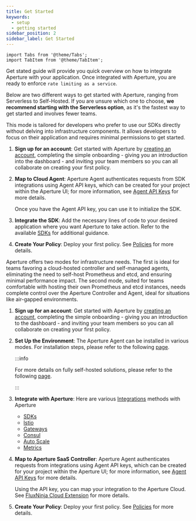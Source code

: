```yaml
---
title: Get Started
keywords:
  - setup
  - getting started
sidebar_position: 2
sidebar_label: Get Started
---
```


```mdx-code-block
import Tabs from '@theme/Tabs';
import TabItem from '@theme/TabItem';
```

Get stated guide will provide you quick overview on how to integrate Aperture
with your application. Once integrated with Aperture, you are ready to enforce
`rate limiting as a service`.

Below are two different ways to get started with Aperture, ranging from
Serverless to Self-Hosted. If you are unsure which one to choose, **we recommend
starting with the Serverless option**, as it's the fastest way to get started
and involves fewer teams.

<Tabs>

<TabItem value="Aperture for Serverless">

This mode is tailored for developers who prefer to use our SDKs directly without
delving into infrastructure components. It allows developers to focus on their
application and requires minimal permissions to get started.

1. **Sign up for an account**: Get started with Aperture by
   [creating an account](/get-started/sign-up.md), completing the simple
   onboarding - giving you an introduction into the dashboard - and inviting
   your team members so you can all collaborate on creating your first policy.
2. **Map to Cloud Agent**: Aperture Agent authenticates requests from SDK
   integrations using Agent API keys, which can be created for your project
   within the Aperture UI; for more information, see
   [Agent API Keys](/get-started/agent-api-keys/agent-api-keys.md) for more
   details.

   Once you have the Agent API key, you can use it to initialize the SDK.

3. **Integrate the SDK**: Add the necessary lines of code to your desired
   application where you want Aperture to take action. Refer to the available
   [SDKs](../sdk/sdk.md) for additional guidance.

4. **Create Your Policy**: Deploy your first policy. See
   [Policies](/get-started/policies/policies.md) for more details.

</TabItem>

<TabItem value="Aperture for Infrastructure">

Aperture offers two modes for infrastructure needs. The first is ideal for teams
favoring a cloud-hosted controller and self-managed agents, eliminating the need
to self-host Prometheus and etcd, and ensuring minimal performance impact. The
second mode, suited for teams comfortable with hosting their own Prometheus and
etcd instances, needs complete control over the Aperture Controller and Agent,
ideal for situations like air-gapped environments.

1. **Sign up for an account**: Get started with Aperture by
   [creating an account](/get-started/sign-up.md), completing the simple
   onboarding - giving you an introduction to the dashboard - and inviting your
   team members so you can all collaborate on creating your first policy.

2. **Set Up the Environment**: The Aperture Agent can be installed in various
   modes. For installation steps, please refer to the following
   [page](/self-hosting/agent/agent.md).

   :::info

   For more details on fully self-hosted solutions, please refer to the
   following [page](/self-hosting/).

   :::

3. **Integrate with Aperture**: Here are various
   [Integrations](/self-hosting/integrations/integrations.md) methods with
   Aperture

   - [SDKs](../sdk/sdk.md)
   - [Istio](/self-hosting/integrations/istio)
   - [Gateways](/self-hosting/integrations/gateway)
   - [Consul](/self-hosting/integrations/consul)
   - [Auto Scale](/self-hosting/integrations/auto-scale)
   - [Metrics](/self-hosting/integrations/metrics)

4. **Map to Aperture SaaS Controller**: Aperture Agent authenticates requests
   from integrations using Agent API keys, which can be created for your project
   within the Aperture UI; for more information, see
   [Agent API Keys](/get-started/agent-api-keys/agent-api-keys.md) for more
   details.

   Using the API key, you can map your integration to the Aperture Cloud. See
   [FluxNinja Cloud Extension](/reference/fluxninja.md) for more details.

5. **Create Your Policy**: Deploy your first policy. See
   [Policies](/get-started/policies/policies.md) for more details.

</TabItem>

</Tabs>
